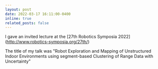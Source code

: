 ```yaml
---
layout: post
date: 2022-03-17 16:11:00-0400
inline: true
related_posts: false
---
```

I gave an invited lecture at the [27th Robotics Symposia 2022] (http://www.robotics-symposia.org/27th/)

The title of my talk was "Robot Exploration and Mapping of Unstructured Indoor Environments using segment-based Clustering of Range Data with Uncertainty"